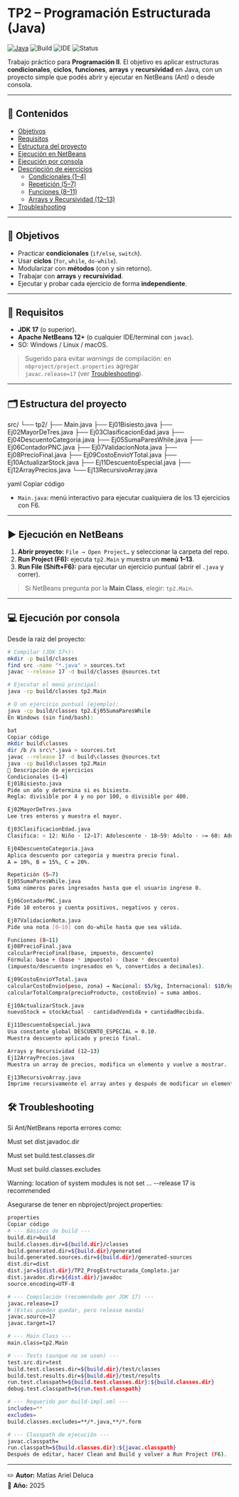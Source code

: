 # TP2 – Programación Estructurada (Java)

[![Java](https://img.shields.io/badge/Java-17+-orange.svg)](https://adoptium.net/)
![Build](https://img.shields.io/badge/Build-Ant-blue.svg)
![IDE](https://img.shields.io/badge/IDE-NetBeans%2012%2B-1f6feb.svg)
![Status](https://img.shields.io/badge/Estado-Listo%20para%20entrega-success.svg)

Trabajo práctico para **Programación II**. El objetivo es aplicar estructuras **condicionales**, **ciclos**, **funciones**, **arrays** y **recursividad** en Java, con un proyecto simple que podés abrir y ejecutar en NetBeans (Ant) o desde consola.

---

## 📑 Contenidos

- [Objetivos](#-objetivos)
- [Requisitos](#-requisitos)
- [Estructura del proyecto](#-estructura-del-proyecto)
- [Ejecución en NetBeans](#-ejecución-en-netbeans)
- [Ejecución por consola](#-ejecución-por-consola)
- [Descripción de ejercicios](#-descripción-de-ejercicios)
  - [Condicionales (1–4)](#condicionales-14)
  - [Repetición (5–7)](#repetición-57)
  - [Funciones (8–11)](#funciones-811)
  - [Arrays y Recursividad (12–13)](#arrays-y-recursividad-1213)
- [Troubleshooting](#-troubleshooting)

---

## 🎯 Objetivos

- Practicar **condicionales** (`if/else`, `switch`).
- Usar **ciclos** (`for`, `while`, `do-while`).
- Modularizar con **métodos** (con y sin retorno).
- Trabajar con **arrays** y **recursividad**.
- Ejecutar y probar cada ejercicio de forma **independiente**.

---

## 🧰 Requisitos

- **JDK 17** (o superior).
- **Apache NetBeans 12+** (o cualquier IDE/terminal con `javac`).
- SO: Windows / Linux / macOS.

> Sugerido para evitar *warnings* de compilación: en `nbproject/project.properties` agregar  
> `javac.release=17` (ver [Troubleshooting](#-troubleshooting)).

---

## 🗂️ Estructura del proyecto

src/
└── tp2/
├── Main.java
├── Ej01Bisiesto.java
├── Ej02MayorDeTres.java
├── Ej03ClasificacionEdad.java
├── Ej04DescuentoCategoria.java
├── Ej05SumaParesWhile.java
├── Ej06ContadorPNC.java
├── Ej07ValidacionNota.java
├── Ej08PrecioFinal.java
├── Ej09CostoEnvioYTotal.java
├── Ej10ActualizarStock.java
├── Ej11DescuentoEspecial.java
├── Ej12ArrayPrecios.java
└── Ej13RecursivoArray.java

yaml
Copiar código

- `Main.java`: menú interactivo para ejecutar cualquiera de los 13 ejercicios con F6.

---

## ▶️ Ejecución en NetBeans

1. **Abrir proyecto:** `File → Open Project…` y seleccionar la carpeta del repo.
2. **Run Project (F6):** ejecuta `tp2.Main` y muestra un **menú 1–13**.
3. **Run File (Shift+F6):** para ejecutar un ejercicio puntual (abrir el `.java` y correr).

> Si NetBeans pregunta por la **Main Class**, elegir: `tp2.Main`.

---

## 💻 Ejecución por consola

Desde la raíz del proyecto:

```bash
# Compilar (JDK 17+):
mkdir -p build/classes
find src -name "*.java" > sources.txt
javac --release 17 -d build/classes @sources.txt

# Ejecutar el menú principal:
java -cp build/classes tp2.Main

# O un ejercicio puntual (ejemplo):
java -cp build/classes tp2.Ej05SumaParesWhile
En Windows (sin find/bash):

bat
Copiar código
mkdir build\classes
dir /b /s src\*.java > sources.txt
javac --release 17 -d build\classes @sources.txt
java -cp build\classes tp2.Main
📘 Descripción de ejercicios
Condicionales (1–4)
Ej01Bisiesto.java
Pide un año y determina si es bisiesto.
Regla: divisible por 4 y no por 100, o divisible por 400.

Ej02MayorDeTres.java
Lee tres enteros y muestra el mayor.

Ej03ClasificacionEdad.java
Clasifica: < 12: Niño · 12–17: Adolescente · 18–59: Adulto · >= 60: Adulto mayor.

Ej04DescuentoCategoria.java
Aplica descuento por categoría y muestra precio final.
A = 10%, B = 15%, C = 20%.

Repetición (5–7)
Ej05SumaParesWhile.java
Suma números pares ingresados hasta que el usuario ingrese 0.

Ej06ContadorPNC.java
Pide 10 enteros y cuenta positivos, negativos y ceros.

Ej07ValidacionNota.java
Pide una nota [0–10] con do-while hasta que sea válida.

Funciones (8–11)
Ej08PrecioFinal.java
calcularPrecioFinal(base, impuesto, descuento)
Fórmula: base + (base * impuesto) - (base * descuento)
(impuesto/descuento ingresados en %, convertidos a decimales).

Ej09CostoEnvioYTotal.java
calcularCostoEnvio(peso, zona) → Nacional: $5/kg, Internacional: $10/kg.
calcularTotalCompra(precioProducto, costoEnvio) → suma ambos.

Ej10ActualizarStock.java
nuevoStock = stockActual - cantidadVendida + cantidadRecibida.

Ej11DescuentoEspecial.java
Usa constante global DESCUENTO_ESPECIAL = 0.10.
Muestra descuento aplicado y precio final.

Arrays y Recursividad (12–13)
Ej12ArrayPrecios.java
Muestra un array de precios, modifica un elemento y vuelve a mostrar.

Ej13RecursivoArray.java
Imprime recursivamente el array antes y después de modificar un elemento.
```

## 🛠️ Troubleshooting
Si Ant/NetBeans reporta errores como:

Must set dist.javadoc.dir

Must set build.test.classes.dir

Must set build.classes.excludes

Warning: location of system modules is not set … --release 17 is recommended

Asegurarse de tener en nbproject/project.properties:

```bash
properties
Copiar código
# --- Básicos de build ---
build.dir=build
build.classes.dir=${build.dir}/classes
build.generated.dir=${build.dir}/generated
build.generated.sources.dir=${build.dir}/generated-sources
dist.dir=dist
dist.jar=${dist.dir}/TP2_ProgEstructurada_Completo.jar
dist.javadoc.dir=${dist.dir}/javadoc
source.encoding=UTF-8

# --- Compilación (recomendado por JDK 17) ---
javac.release=17
# (Estas pueden quedar, pero release manda)
javac.source=17
javac.target=17

# --- Main Class ---
main.class=tp2.Main

# --- Tests (aunque no se usen) ---
test.src.dir=test
build.test.classes.dir=${build.dir}/test/classes
build.test.results.dir=${build.dir}/test/results
run.test.classpath=${build.test.classes.dir}:${build.classes.dir}
debug.test.classpath=${run.test.classpath}

# --- Requerido por build-impl.xml ---
includes=**
excludes=
build.classes.excludes=**/*.java,**/*.form

# --- Classpath de ejecución ---
javac.classpath=
run.classpath=${build.classes.dir}:${javac.classpath}
Después de editar, hacer Clean and Build y volver a Run Project (F6).
```
---

✏️ **Autor:** Matías Ariel Deluca  
📅 **Año:** 2025  


